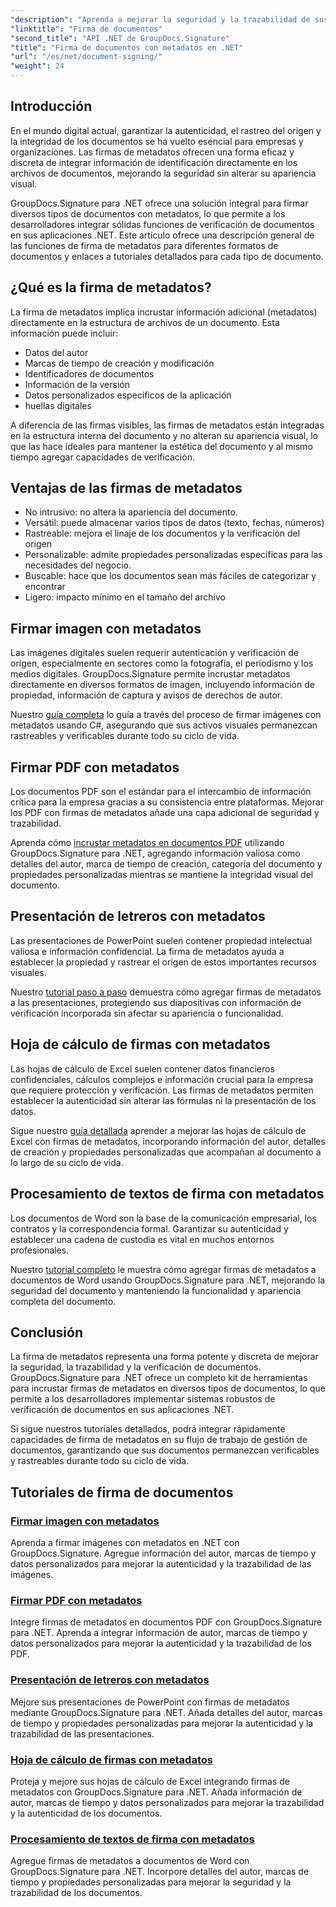 ```yaml
---
"description": "Aprenda a mejorar la seguridad y la trazabilidad de sus documentos integrando firmas de metadatos en diversos formatos de archivo con GroupDocs.Signature para .NET. Tutoriales completos para archivos PDF, Word, Excel, PowerPoint e imágenes."
"linktitle": "Firma de documentos"
"second_title": "API .NET de GroupDocs.Signature"
"title": "Firma de documentos con metadatos en .NET"
"url": "/es/net/document-signing/"
"weight": 24
---
```


## Introducción

En el mundo digital actual, garantizar la autenticidad, el rastreo del origen y la integridad de los documentos se ha vuelto esencial para empresas y organizaciones. Las firmas de metadatos ofrecen una forma eficaz y discreta de integrar información de identificación directamente en los archivos de documentos, mejorando la seguridad sin alterar su apariencia visual.

GroupDocs.Signature para .NET ofrece una solución integral para firmar diversos tipos de documentos con metadatos, lo que permite a los desarrolladores integrar sólidas funciones de verificación de documentos en sus aplicaciones .NET. Este artículo ofrece una descripción general de las funciones de firma de metadatos para diferentes formatos de documentos y enlaces a tutoriales detallados para cada tipo de documento.

## ¿Qué es la firma de metadatos?

La firma de metadatos implica incrustar información adicional (metadatos) directamente en la estructura de archivos de un documento. Esta información puede incluir:

- Datos del autor
- Marcas de tiempo de creación y modificación
- Identificadores de documentos
- Información de la versión
- Datos personalizados específicos de la aplicación
- huellas digitales

A diferencia de las firmas visibles, las firmas de metadatos están integradas en la estructura interna del documento y no alteran su apariencia visual, lo que las hace ideales para mantener la estética del documento y al mismo tiempo agregar capacidades de verificación.

## Ventajas de las firmas de metadatos

- No intrusivo: no altera la apariencia del documento.
- Versátil: puede almacenar varios tipos de datos (texto, fechas, números)
- Rastreable: mejora el linaje de los documentos y la verificación del origen
- Personalizable: admite propiedades personalizadas específicas para las necesidades del negocio.
- Buscable: hace que los documentos sean más fáciles de categorizar y encontrar
- Ligero: impacto mínimo en el tamaño del archivo

## Firmar imagen con metadatos

Las imágenes digitales suelen requerir autenticación y verificación de origen, especialmente en sectores como la fotografía, el periodismo y los medios digitales. GroupDocs.Signature permite incrustar metadatos directamente en diversos formatos de imagen, incluyendo información de propiedad, información de captura y avisos de derechos de autor.

Nuestro [guía completa](./sign-image-with-metadata/) lo guía a través del proceso de firmar imágenes con metadatos usando C#, asegurando que sus activos visuales permanezcan rastreables y verificables durante todo su ciclo de vida.

## Firmar PDF con metadatos

Los documentos PDF son el estándar para el intercambio de información crítica para la empresa gracias a su consistencia entre plataformas. Mejorar los PDF con firmas de metadatos añade una capa adicional de seguridad y trazabilidad.

Aprenda cómo [incrustar metadatos en documentos PDF](./sign-pdf-with-metadata/) utilizando GroupDocs.Signature para .NET, agregando información valiosa como detalles del autor, marca de tiempo de creación, categoría del documento y propiedades personalizadas mientras se mantiene la integridad visual del documento.

## Presentación de letreros con metadatos

Las presentaciones de PowerPoint suelen contener propiedad intelectual valiosa e información confidencial. La firma de metadatos ayuda a establecer la propiedad y rastrear el origen de estos importantes recursos visuales.

Nuestro [tutorial paso a paso](./sign-presentation-with-metadata/) demuestra cómo agregar firmas de metadatos a las presentaciones, protegiendo sus diapositivas con información de verificación incorporada sin afectar su apariencia o funcionalidad.

## Hoja de cálculo de firmas con metadatos

Las hojas de cálculo de Excel suelen contener datos financieros confidenciales, cálculos complejos e información crucial para la empresa que requiere protección y verificación. Las firmas de metadatos permiten establecer la autenticidad sin alterar las fórmulas ni la presentación de los datos.

Sigue nuestro [guía detallada](./sign-spreadsheet-with-metadata/) aprender a mejorar las hojas de cálculo de Excel con firmas de metadatos, incorporando información del autor, detalles de creación y propiedades personalizadas que acompañan al documento a lo largo de su ciclo de vida.

## Procesamiento de textos de firma con metadatos

Los documentos de Word son la base de la comunicación empresarial, los contratos y la correspondencia formal. Garantizar su autenticidad y establecer una cadena de custodia es vital en muchos entornos profesionales.

Nuestro [tutorial completo](./sign-word-processing-with-metadata/) le muestra cómo agregar firmas de metadatos a documentos de Word usando GroupDocs.Signature para .NET, mejorando la seguridad del documento y manteniendo la funcionalidad y apariencia completa del documento.

## Conclusión

La firma de metadatos representa una forma potente y discreta de mejorar la seguridad, la trazabilidad y la verificación de documentos. GroupDocs.Signature para .NET ofrece un completo kit de herramientas para incrustar firmas de metadatos en diversos tipos de documentos, lo que permite a los desarrolladores implementar sistemas robustos de verificación de documentos en sus aplicaciones .NET.

Si sigue nuestros tutoriales detallados, podrá integrar rápidamente capacidades de firma de metadatos en su flujo de trabajo de gestión de documentos, garantizando que sus documentos permanezcan verificables y rastreables durante todo su ciclo de vida.

## Tutoriales de firma de documentos
### [Firmar imagen con metadatos](./sign-image-with-metadata/)
Aprenda a firmar imágenes con metadatos en .NET con GroupDocs.Signature. Agregue información del autor, marcas de tiempo y datos personalizados para mejorar la autenticidad y la trazabilidad de las imágenes.

### [Firmar PDF con metadatos](./sign-pdf-with-metadata/)
Integre firmas de metadatos en documentos PDF con GroupDocs.Signature para .NET. Aprenda a integrar información de autor, marcas de tiempo y datos personalizados para mejorar la autenticidad y la trazabilidad de los PDF.

### [Presentación de letreros con metadatos](./sign-presentation-with-metadata/)
Mejore sus presentaciones de PowerPoint con firmas de metadatos mediante GroupDocs.Signature para .NET. Añada detalles del autor, marcas de tiempo y propiedades personalizadas para mejorar la autenticidad y la trazabilidad de las presentaciones.

### [Hoja de cálculo de firmas con metadatos](./sign-spreadsheet-with-metadata/)
Proteja y mejore sus hojas de cálculo de Excel integrando firmas de metadatos con GroupDocs.Signature para .NET. Añada información de autor, marcas de tiempo y datos personalizados para mejorar la trazabilidad y la autenticidad de los documentos.

### [Procesamiento de textos de firma con metadatos](./sign-word-processing-with-metadata/)
Agregue firmas de metadatos a documentos de Word con GroupDocs.Signature para .NET. Incorpore detalles del autor, marcas de tiempo y propiedades personalizadas para mejorar la seguridad y la trazabilidad de los documentos.